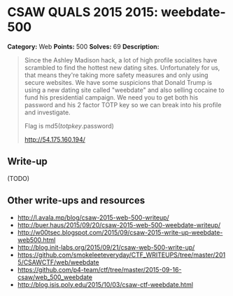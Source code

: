 # CSAW QUALS 2015 2015: weebdate-500

**Category:** Web
**Points:** 500
**Solves:** 69
**Description:**

> Since the Ashley Madison hack, a lot of high profile socialites have scrambled to find the hottest new dating sites. Unfortunately for us, that means they're taking more safety measures and only using secure websites. We have some suspicions that Donald Trump is using a new dating site called "weebdate" and also selling cocaine to fund his presidential campaign. We need you to get both his password and his 2 factor TOTP key so we can break into his profile and investigate.
>
> Flag is md5($totpkey.$password)
>
> http://54.175.160.194/


## Write-up

(TODO)

## Other write-ups and resources

* <http://l.avala.mp/blog/csaw-2015-web-500-writeup/>
* <http://buer.haus/2015/09/20/csaw-2015-web-500-weebdate-writeup/>
* <http://w00tsec.blogspot.com/2015/09/csaw-2015-write-up-weebdate-web500.html>
* <http://blog.init-labs.org/2015/09/21/csaw-web-500-write-up/>
* <https://github.com/smokeleeteveryday/CTF_WRITEUPS/tree/master/2015/CSAWCTF/web/weebdate>
* <https://github.com/p4-team/ctf/tree/master/2015-09-16-csaw/web_500_weebdate>
* <http://blog.isis.poly.edu/2015/10/03/csaw-ctf-weebdate.html>
